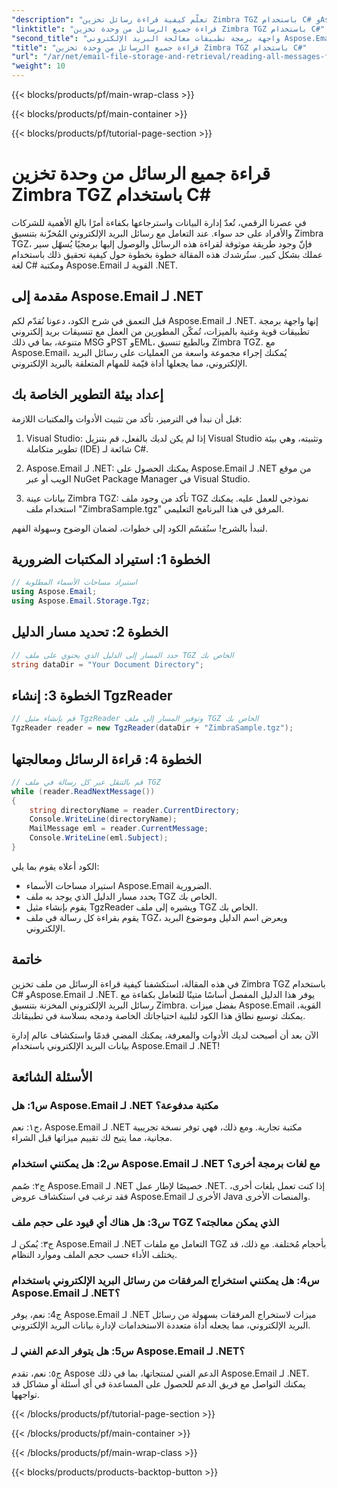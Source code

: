 ```yaml
---
"description": "تعلّم كيفية قراءة رسائل تخزين Zimbra TGZ باستخدام C# وAspose.Email لـ .NET. دليل خطوة بخطوة مع الكود المصدري."
"linktitle": "قراءة جميع الرسائل من وحدة تخزين Zimbra TGZ باستخدام C#"
"second_title": "واجهة برمجة تطبيقات معالجة البريد الإلكتروني Aspose.Email .NET"
"title": "قراءة جميع الرسائل من وحدة تخزين Zimbra TGZ باستخدام C#"
"url": "/ar/net/email-file-storage-and-retrieval/reading-all-messages-from-zimbra-tgz-storage-with-csharp/"
"weight": 10
---
```


{{< blocks/products/pf/main-wrap-class >}}

{{< blocks/products/pf/main-container >}}

{{< blocks/products/pf/tutorial-page-section >}}

# قراءة جميع الرسائل من وحدة تخزين Zimbra TGZ باستخدام C#


في عصرنا الرقمي، تُعدّ إدارة البيانات واسترجاعها بكفاءة أمرًا بالغ الأهمية للشركات والأفراد على حد سواء. عند التعامل مع رسائل البريد الإلكتروني المُخزّنة بتنسيق Zimbra TGZ، فإنّ وجود طريقة موثوقة لقراءة هذه الرسائل والوصول إليها برمجيًا يُسهّل سير عملك بشكل كبير. ستُرشدك هذه المقالة خطوة بخطوة حول كيفية تحقيق ذلك باستخدام لغة C# ومكتبة Aspose.Email القوية لـ .NET.

## مقدمة إلى Aspose.Email لـ .NET

قبل التعمق في شرح الكود، دعونا نُقدّم لكم Aspose.Email لـ .NET. إنها واجهة برمجة تطبيقات قوية وغنية بالميزات، تُمكّن المطورين من العمل مع تنسيقات بريد إلكتروني متنوعة، بما في ذلك MSG وPST وEML، وبالطبع تنسيق Zimbra TGZ. مع Aspose.Email، يُمكنك إجراء مجموعة واسعة من العمليات على رسائل البريد الإلكتروني، مما يجعلها أداة قيّمة للمهام المتعلقة بالبريد الإلكتروني.

## إعداد بيئة التطوير الخاصة بك

قبل أن نبدأ في الترميز، تأكد من تثبيت الأدوات والمكتبات اللازمة:

1. Visual Studio: إذا لم يكن لديك بالفعل، قم بتنزيل Visual Studio وتثبيته، وهي بيئة تطوير متكاملة (IDE) شائعة لـ C#.

2. Aspose.Email لـ .NET: يمكنك الحصول على Aspose.Email لـ .NET من موقع الويب أو عبر NuGet Package Manager في Visual Studio.

3. بيانات عينة Zimbra TGZ: تأكد من وجود ملف TGZ نموذجي للعمل عليه. يمكنك استخدام ملف "ZimbraSample.tgz" المرفق في هذا البرنامج التعليمي.

لنبدأ بالشرح! سنُقسّم الكود إلى خطوات، لضمان الوضوح وسهولة الفهم.

## الخطوة 1: استيراد المكتبات الضرورية

```csharp
// استيراد مساحات الأسماء المطلوبة
using Aspose.Email;
using Aspose.Email.Storage.Tgz;
```

## الخطوة 2: تحديد مسار الدليل

```csharp
// حدد المسار إلى الدليل الذي يحتوي على ملف TGZ الخاص بك
string dataDir = "Your Document Directory";
```

## الخطوة 3: إنشاء TgzReader

```csharp
// قم بإنشاء مثيل TgzReader وتوفير المسار إلى ملف TGZ الخاص بك
TgzReader reader = new TgzReader(dataDir + "ZimbraSample.tgz");
```

## الخطوة 4: قراءة الرسائل ومعالجتها

```csharp
// قم بالتنقل عبر كل رسالة في ملف TGZ
while (reader.ReadNextMessage())
{
    string directoryName = reader.CurrentDirectory;
    Console.WriteLine(directoryName);
    MailMessage eml = reader.CurrentMessage;
    Console.WriteLine(eml.Subject);
}
```

الكود أعلاه يقوم بما يلي:

- استيراد مساحات الأسماء Aspose.Email الضرورية.
- يحدد مسار الدليل الذي يوجد به ملف TGZ الخاص بك.
- يقوم بإنشاء مثيل TgzReader ويشيره إلى ملف TGZ الخاص بك.
- يقوم بقراءة كل رسالة في ملف TGZ، ويعرض اسم الدليل وموضوع البريد الإلكتروني.

## خاتمة

في هذه المقالة، استكشفنا كيفية قراءة الرسائل من ملف تخزين Zimbra TGZ باستخدام C# وAspose.Email لـ .NET. يوفر هذا الدليل المفصل أساسًا متينًا للتعامل بكفاءة مع رسائل البريد الإلكتروني المخزنة بتنسيق Zimbra. بفضل ميزات Aspose.Email القوية، يمكنك توسيع نطاق هذا الكود لتلبية احتياجاتك الخاصة ودمجه بسلاسة في تطبيقاتك.

الآن بعد أن أصبحت لديك الأدوات والمعرفة، يمكنك المضي قدمًا واستكشاف عالم إدارة بيانات البريد الإلكتروني باستخدام Aspose.Email لـ .NET!


## الأسئلة الشائعة

### س1: هل Aspose.Email لـ .NET مكتبة مدفوعة؟

ج١: نعم، Aspose.Email لـ .NET مكتبة تجارية. ومع ذلك، فهي توفر نسخة تجريبية مجانية، مما يتيح لك تقييم ميزاتها قبل الشراء.

### س2: هل يمكنني استخدام Aspose.Email لـ .NET مع لغات برمجة أخرى؟

ج٢: صُمم Aspose.Email لـ .NET خصيصًا لإطار عمل .NET. إذا كنت تعمل بلغات أخرى، فقد ترغب في استكشاف عروض Aspose.Email الأخرى لـ Java والمنصات الأخرى.

### س3: هل هناك أي قيود على حجم ملف TGZ الذي يمكن معالجته؟

ج٣: يُمكن لـ Aspose.Email لـ .NET التعامل مع ملفات TGZ بأحجام مُختلفة. مع ذلك، قد يختلف الأداء حسب حجم الملف وموارد النظام.

### س4: هل يمكنني استخراج المرفقات من رسائل البريد الإلكتروني باستخدام Aspose.Email لـ .NET؟

ج4: نعم، يوفر Aspose.Email لـ .NET ميزات لاستخراج المرفقات بسهولة من رسائل البريد الإلكتروني، مما يجعله أداة متعددة الاستخدامات لإدارة بيانات البريد الإلكتروني.

### س5: هل يتوفر الدعم الفني لـ Aspose.Email لـ .NET؟

ج٥: نعم، تقدم Aspose الدعم الفني لمنتجاتها، بما في ذلك Aspose.Email لـ .NET. يمكنك التواصل مع فريق الدعم للحصول على المساعدة في أي أسئلة أو مشاكل قد تواجهها.


{{< /blocks/products/pf/tutorial-page-section >}}

{{< /blocks/products/pf/main-container >}}

{{< /blocks/products/pf/main-wrap-class >}}

{{< blocks/products/products-backtop-button >}}